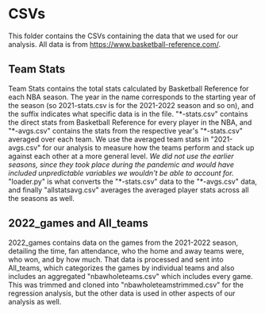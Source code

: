# CSVs
This folder contains the CSVs containing the data that we used for our analysis. All data is from https://www.basketball-reference.com/.

## Team Stats
Team Stats contains the total stats calculated by Basketball Reference for each NBA season. The year in the name corresponds to the starting year of the season (so 2021-stats.csv is for the 2021-2022 season and so on), and the suffix indicates what specific data is in the file. "\*-stats.csv" contains the direct stats from Basketball Reference for every player in the NBA, and "\*-avgs.csv" contains the stats from the respective year's "\*-stats.csv" averaged over each team. We use the averaged team stats in "2021-avgs.csv" for our analysis to measure how the teams perform and stack up against each other at a more general level. *We did not use the earlier seasons, since they took place during the pandemic and would have included unpredictable variables we wouldn't be able to account for.* "loader.py" is what converts the "\*-stats.csv" data to the "\*-avgs.csv" data, and finally "allstatsavg.csv" averages the averaged player stats across all the seasons as well.

## 2022_games and All_teams
2022_games contains data on the games from the 2021-2022 season, detailing the time, fan attendance, who the home and away teams were, who won, and by how much. That data is processed and sent into All_teams, which categorizes the games by individual teams and also includes an aggregated "nbawholeteams.csv" which includes every game. This was trimmed and cloned into "nbawholeteamstrimmed.csv" for the regression analysis, but the other data is used in other aspects of our analysis as well.